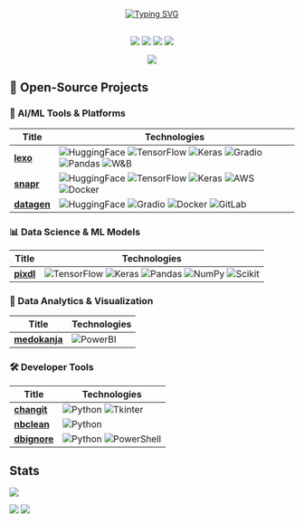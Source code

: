 <p align="center">
<a href="https://github.com/lisekarimi">
    <img src="https://readme-typing-svg.demolab.com?font=Georgia&size=18&duration=2000&pause=100&color=FFFFFF&multiline=true&width=500&height=80&lines=Lise+Karimi;AI+ML+Data+Scientist;Computer+Vision+%7C+LLMs+%7C+GenAI+%7C+MLOps" alt="Typing SVG" />
</a>
<br/><br/>

</a>
<p align="center">
<a href="https://www.linkedin.com/in/lisekarimi"><img src="https://img.shields.io/badge/-Linkedin-blue?style=flat-square&logo=linkedin"></a> <a href="https://www.kaggle.com/lizk75" target="_blank"><img src="https://img.shields.io/badge/Kaggle-20BEFF?style=flat-square&logo=kaggle&logoColor=white"></a> <a href="https://discord.com/users/codebyliz" target="_blank"><img src="https://img.shields.io/badge/Discord-purple?style=flat-square&logo=discord&logoColor=white"></a> <a href="mailto:lisekarimi@gmail.com"><img src="https://img.shields.io/badge/-Email-red?style=flat-square&logo=gmail&logoColor=white"></a>
</p>

<p align="center">
<a href="https://github.com/lisekarimi">
    <img src="https://github-stats-alpha.vercel.app/api?username=lisekarimi&cc=22272e&tc=37BCF6&ic=fff&bc=0000">
</a>
</p>

## 🚀 Open-Source Projects

### 🤖 AI/ML Tools & Platforms
|Title | Technologies|
|--|--|
| [**lexo**](https://github.com/lisekarimi/lexo) | ![HuggingFace](https://img.shields.io/badge/HuggingFace-black?style=flat-square&logo=huggingface) ![TensorFlow](https://img.shields.io/badge/TF-black?style=flat-square&logo=tensorflow) ![Keras](https://img.shields.io/badge/Keras-black?style=flat-square&logo=keras) ![Gradio](https://img.shields.io/badge/Gradio-black?style=flat-square&logo=gradio) ![Pandas](https://img.shields.io/badge/Pandas-black?style=flat-square&logo=pandas) ![W&B](https://img.shields.io/badge/W&B-black?style=flat-square&logo=wandb) |
| [**snapr**](https://github.com/lisekarimi/snapr) | ![HuggingFace](https://img.shields.io/badge/HuggingFace-black?style=flat-square&logo=huggingface) ![TensorFlow](https://img.shields.io/badge/TF-black?style=flat-square&logo=tensorflow) ![Keras](https://img.shields.io/badge/Keras-black?style=flat-square&logo=keras) ![AWS](https://img.shields.io/badge/AWS-black?style=flat-square&logo=amazonaws) ![Docker](https://img.shields.io/badge/Docker-black?style=flat-square&logo=docker) |
| [**datagen**](https://github.com/lisekarimi/datagen) | ![HuggingFace](https://img.shields.io/badge/HuggingFace-black?style=flat-square&logo=huggingface) ![Gradio](https://img.shields.io/badge/Gradio-black?style=flat-square&logo=gradio) ![Docker](https://img.shields.io/badge/Docker-black?style=flat-square&logo=docker) ![GitLab](https://img.shields.io/badge/GitLab-black?style=flat-square&logo=gitlab) |

### 📊 Data Science & ML Models
|Title | Technologies|
|--|--|
| [**pixdl**](https://github.com/lisekarimi/pixdl) | ![TensorFlow](https://img.shields.io/badge/TF-black?style=flat-square&logo=tensorflow) ![Keras](https://img.shields.io/badge/Keras-black?style=flat-square&logo=keras) ![Pandas](https://img.shields.io/badge/Pandas-black?style=flat-square&logo=pandas) ![NumPy](https://img.shields.io/badge/NumPy-black?style=flat-square&logo=numpy) ![Scikit](https://img.shields.io/badge/Scikit-black?style=flat-square&logo=scikit-learn) |

### 🏥 Data Analytics & Visualization
|Title | Technologies|
|--|--|
| [**medokanja**](https://github.com/lisekarimi/medokanja) | ![PowerBI](https://img.shields.io/badge/PowerBI-black?style=flat-square&logo=powerbi) |

### 🛠️ Developer Tools
|Title | Technologies|
|--|--|
| [**changit**](https://github.com/lisekarimi/changit) | ![Python](https://img.shields.io/badge/Python-black?style=flat-square&logo=python) ![Tkinter](https://img.shields.io/badge/Tkinter-black?style=flat-square) |
| [**nbclean**](https://github.com/lisekarimi/nbclean) | ![Python](https://img.shields.io/badge/Python-black?style=flat-square&logo=python) |
| [**dbignore**](https://github.com/lisekarimi/dbignore) | ![Python](https://img.shields.io/badge/Python-black?style=flat-square&logo=python) ![PowerShell](https://img.shields.io/badge/PowerShell-black?style=flat-square&logo=powershell) |

## Stats

![](http://github-profile-summary-cards.vercel.app/api/cards/profile-details?username=lisekarimi&theme=dracula)

![](http://github-profile-summary-cards.vercel.app/api/cards/repos-per-language?username=lisekarimi&theme=dracula)
![](http://github-profile-summary-cards.vercel.app/api/cards/most-commit-language?username=lisekarimi&theme=dracula)
